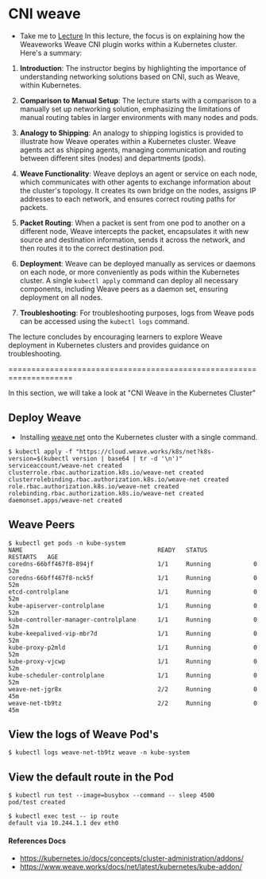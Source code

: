 # CNI weave
  
  - Take me to [Lecture](https://kodekloud.com/topic/cni-weave/)
In this lecture, the focus is on explaining how the Weaveworks Weave CNI plugin works within a Kubernetes cluster. Here's a summary:

1. **Introduction**: The instructor begins by highlighting the importance of understanding networking solutions based on CNI, such as Weave, within Kubernetes.

2. **Comparison to Manual Setup**: The lecture starts with a comparison to a manually set up networking solution, emphasizing the limitations of manual routing tables in larger environments with many nodes and pods.

3. **Analogy to Shipping**: An analogy to shipping logistics is provided to illustrate how Weave operates within a Kubernetes cluster. Weave agents act as shipping agents, managing communication and routing between different sites (nodes) and departments (pods).

4. **Weave Functionality**: Weave deploys an agent or service on each node, which communicates with other agents to exchange information about the cluster's topology. It creates its own bridge on the nodes, assigns IP addresses to each network, and ensures correct routing paths for packets.

5. **Packet Routing**: When a packet is sent from one pod to another on a different node, Weave intercepts the packet, encapsulates it with new source and destination information, sends it across the network, and then routes it to the correct destination pod.

6. **Deployment**: Weave can be deployed manually as services or daemons on each node, or more conveniently as pods within the Kubernetes cluster. A single `kubectl apply` command can deploy all necessary components, including Weave peers as a daemon set, ensuring deployment on all nodes.

7. **Troubleshooting**: For troubleshooting purposes, logs from Weave pods can be accessed using the `kubectl logs` command.

The lecture concludes by encouraging learners to explore Weave deployment in Kubernetes clusters and provides guidance on troubleshooting.



====================================================================



In this section, we will take a look at "CNI Weave in the Kubernetes Cluster"

## Deploy Weave

- Installing [weave net](https://www.weave.works/docs/net/latest/kubernetes/kube-addon/) onto the Kubernetes cluster with a single command.

```
$ kubectl apply -f "https://cloud.weave.works/k8s/net?k8s-version=$(kubectl version | base64 | tr -d '\n')"
serviceaccount/weave-net created
clusterrole.rbac.authorization.k8s.io/weave-net created
clusterrolebinding.rbac.authorization.k8s.io/weave-net created
role.rbac.authorization.k8s.io/weave-net created
rolebinding.rbac.authorization.k8s.io/weave-net created
daemonset.apps/weave-net created
```

## Weave Peers

```
$ kubectl get pods -n kube-system
NAME                                      READY   STATUS             RESTARTS   AGE
coredns-66bff467f8-894jf                  1/1     Running            0          52m
coredns-66bff467f8-nck5f                  1/1     Running            0          52m
etcd-controlplane                         1/1     Running            0          52m
kube-apiserver-controlplane               1/1     Running            0          52m
kube-controller-manager-controlplane      1/1     Running            0          52m
kube-keepalived-vip-mbr7d                 1/1     Running            0          52m
kube-proxy-p2mld                          1/1     Running            0          52m
kube-proxy-vjcwp                          1/1     Running            0          52m
kube-scheduler-controlplane               1/1     Running            0          52m
weave-net-jgr8x                           2/2     Running            0          45m
weave-net-tb9tz                           2/2     Running            0          45m
```

## View the logs of Weave Pod's

```
$ kubectl logs weave-net-tb9tz weave -n kube-system 
```

## View the default route in the Pod

```
$ kubectl run test --image=busybox --command -- sleep 4500
pod/test created

$ kubectl exec test -- ip route
default via 10.244.1.1 dev eth0
```


#### References Docs

- https://kubernetes.io/docs/concepts/cluster-administration/addons/
- https://www.weave.works/docs/net/latest/kubernetes/kube-addon/
